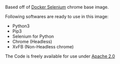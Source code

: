 Based off of [Docker Selenium](https://github.com/SeleniumHQ/docker-selenium) chrome base image.

Following softwares are ready to use in this image:

- Python3
- Pip3
- Selenium for Python
- Chrome (Headless)
- XvFB (Non-Headless chrome)

The Code is freely available for use under [Apache 2.0](LICENSE.md)
